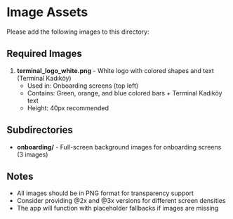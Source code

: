# Image Assets

Please add the following images to this directory:

## Required Images

1. **terminal_logo_white.png** - White logo with colored shapes and text (Terminal Kadıköy)
   - Used in: Onboarding screens (top left)
   - Contains: Green, orange, and blue colored bars + Terminal Kadıköy text
   - Height: 40px recommended

## Subdirectories

- **onboarding/** - Full-screen background images for onboarding screens (3 images)

## Notes

- All images should be in PNG format for transparency support
- Consider providing @2x and @3x versions for different screen densities
- The app will function with placeholder fallbacks if images are missing

